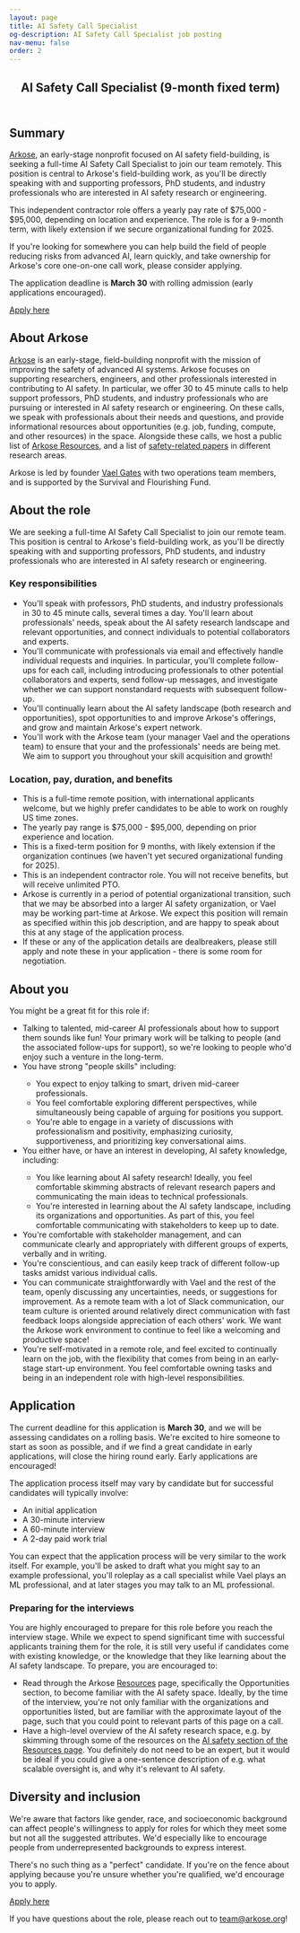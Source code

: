 ```yaml
---
layout: page
title: AI Safety Call Specialist
og-description: AI Safety Call Specialist job posting
nav-menu: false
order: 2
---
```


<!-- Main -->
<div id="main" class="alt">


<!-- One -->
<section id="one">
	<div class="inner">
		<header class="major">
			<h2>AI Safety Call Specialist (9-month fixed term)</h2>
		</header>

<h2>Summary</h2>

<p><a href="https://arkose.org">Arkose</a>, an early-stage nonprofit focused on AI safety field-building, is seeking a full-time AI Safety Call Specialist to join our team remotely. This position is central to Arkose's field-building work, as you'll be directly speaking with and supporting professors, PhD students, and industry professionals who are interested in AI safety research or engineering.</p>

<p>This independent contractor role offers a yearly pay rate of $75,000 - $95,000, depending on location and experience. The role is for a 9-month term, with likely extension if we secure organizational funding for 2025.</p>

<p>If you're looking for somewhere you can help build the field of people reducing risks from advanced AI, learn quickly, and take ownership for Arkose's core one-on-one call work, please consider applying.</p>

<p>The application deadline is <b>March 30</b> with rolling admission (early applications encouraged).</p>

<a href="https://airtable.com/appN5OavW3mZheKEO/shrRwD1Ry3L2GrJGo" class="button special fit">Apply here</a>
<br>

<h2>About Arkose</h2>

<p><a href="https://arkose.org">Arkose</a> is an early-stage, field-building nonprofit with the mission of improving the safety of advanced AI systems. Arkose focuses on supporting researchers, engineers, and other professionals interested in contributing to AI safety. In particular, we offer 30 to 45 minute calls to help support professors, PhD students, and industry professionals who are pursuing or interested in AI safety research or engineering. On these calls, we speak with professionals about their needs and questions, and provide informational resources about opportunities (e.g. job, funding, compute, and other resources) in the space. Alongside these calls, we host a public list of <a href="https://arkose.org/resources">Arkose Resources</a>, and a list of <a href="https://arkose.org/papers">safety-related papers</a> in different research areas.</p>

<p>Arkose is led by founder <a href="https://vaelgates.com">Vael Gates</a> with two operations team members, and is supported by the Survival and Flourishing Fund.</p>

<h2>About the role</h2>

<p>We are seeking a full-time AI Safety Call Specialist to join our remote team. This position is central to Arkose's field-building work, as you'll be directly speaking with and supporting professors, PhD students, and industry professionals who are interested in AI safety research or engineering.</p>

<h3>Key responsibilities</h3>

<ul>
	<li>You'll speak with professors, PhD students, and industry professionals in 30 to 45 minute calls, several times a day. You'll learn about professionals' needs, speak about the AI safety research landscape and relevant opportunities, and connect individuals to potential collaborators and experts.</li>
	<li>You'll communicate with professionals via email and effectively handle individual requests and inquiries. In particular, you'll complete follow-ups for each call, including introducing professionals to other potential collaborators and experts, send follow-up messages, and investigate whether we can support nonstandard requests with subsequent follow-up.</li>
	<li>You'll continually learn about the AI safety landscape (both research and opportunities), spot opportunities to and improve Arkose's offerings, and grow and maintain Arkose's expert network.</li>
	<li>You'll work with the Arkose team (your manager Vael and the operations team) to ensure that your and the professionals' needs are being met. We aim to support you throughout your skill acquisition and growth!</li>
</ul>

<h3>Location, pay, duration, and benefits</h3>

<ul>
<li>This is a full-time remote position, with international applicants welcome, but we highly prefer candidates to be able to work on roughly US time zones.</li>
<li>The yearly pay range is $75,000 - $95,000, depending on prior experience and location.</li>
<li>This is a fixed-term position for 9 months, with likely extension if the organization continues (we haven't yet secured organizational funding for 2025).</li>
<li>This is an independent contractor role. You will not receive benefits, but will receive unlimited PTO.</li>
<li>Arkose is currently in a period of potential organizational transition, such that we may be absorbed into a larger AI safety organization, or Vael may be working part-time at Arkose. We expect this position will remain as specified within this job description, and are happy to speak about this at any stage of the application process.</li> 
<li>If these or any of the application details are dealbreakers, please still apply and note these in your application - there is some room for negotiation.</li>
</ul>

<h2>About you</h2>

<p>You might be a great fit for this role if:</p>
<ul>
<li>Talking to talented, mid-career AI professionals about how to support them sounds like fun! Your primary work will be talking to people (and the associated follow-ups for support), so we're looking to people who'd enjoy such a venture in the long-term.</li>
<li>You have strong "people skills" including:</li>
<ul>
	<li>You expect to enjoy talking to smart, driven mid-career professionals.</li>
	<li>You feel comfortable exploring different perspectives, while simultaneously being capable of arguing for positions you support.</li>
	<li>You're able to engage in a variety of discussions with professionalism and positivity, emphasizing curiosity, supportiveness, and prioritizing key conversational aims.</li>
</ul>
<li>You either have, or have an interest in developing, AI safety knowledge, including:</li>
<ul>
	<li>You like learning about AI safety research! Ideally, you feel comfortable skimming abstracts of relevant research papers and communicating the main ideas to technical professionals.</li>
	<li>You're interested in learning about the AI safety landscape, including its organizations and opportunities. As part of this, you feel comfortable communicating with stakeholders to keep up to date.</li>
</ul>
<li>You're comfortable with stakeholder management, and can communicate clearly and appropriately with different groups of experts, verbally and in writing.</li>
<li>You're conscientious, and can easily keep track of different follow-up tasks amidst various individual calls.</li>
<li>You can communicate straightforwardly with Vael and the rest of the team, openly discussing any uncertainties, needs, or suggestions for improvement. As a remote team with a lot of Slack communication, our team culture is oriented around relatively direct communication with fast feedback loops alongside appreciation of each others' work. We want the Arkose work environment to continue to feel like a welcoming and productive space!</li>
<li>You're self-motivated in a remote role, and feel excited to continually learn on the job, with the flexibility that comes from being in an early-stage start-up environment. You feel comfortable owning tasks and being in an independent role with high-level responsibilities.</li>
</ul>

<h2>Application</h2>

<p>The current deadline for this application is <b>March 30</b>, and we will be assessing candidates on a rolling basis. We're excited to hire someone to start as soon as possible, and if we find a great candidate in early applications, will close the hiring round early. Early applications are encouraged!</p>

<p>The application process itself may vary by candidate but for successful candidates will typically involve:</p>
<ul>
	<li>An initial application</li>
	<li>A 30-minute interview</li>
	<li>A 60-minute interview</li>
	<li>A 2-day paid work trial</li>
</ul>

<p>You can expect that the application process will be very similar to the work itself. For example, you'll be asked to draft what you might say to an example professional, you'll roleplay as a call specialist while Vael plays an ML professional, and at later stages you may talk to an ML professional.</p>

<h3>Preparing for the interviews</h3>

<p>You are highly encouraged to prepare for this role before you reach the interview stage. While we expect to spend significant time with successful applicants training them for the role, it is still very useful if candidates come with existing knowledge, or the knowledge that they like learning about the AI safety landscape. To prepare, you are encouraged to: </p>
<ul>
	<li>Read through the Arkose <a href="https://arkose.org/resources#opportunities">Resources</a> page, specifically the Opportunities section, to become familiar with the AI safety space. Ideally, by the time of the interview, you're not only familiar with the organizations and opportunities listed, but are familiar with the approximate layout of the page, such that you could point to relevant parts of this page on a call.</li>
	<li>Have a high-level overview of the AI safety research space, e.g. by skimming through some of the resources on the <a href="https://arkose.org/resources#ai_safety">AI safety section of the Resources page</a>. You definitely do not need to be an expert, but it would be ideal if you could give a one-sentence description of e.g. what scalable oversight is, and why it's relevant to AI safety.</li>
</ul>

<h2>Diversity and inclusion</h2>

<p>We're aware that factors like gender, race, and socioeconomic background can affect people's willingness to apply for roles for which they meet some but not all the suggested attributes. We'd especially like to encourage people from underrepresented backgrounds to express interest.</p>

<p>There's no such thing as a "perfect" candidate. If you're on the fence about applying because you're unsure whether you're qualified, we'd encourage you to apply.</p>

<a href="https://airtable.com/appN5OavW3mZheKEO/shrRwD1Ry3L2GrJGo" class="button special fit">Apply here</a>
<br>

<p>If you have questions about the role, please reach out to <a href="mailto:team@arkose.org">team@arkose.org</a>!</p>

 </div>
</section>
</div>

